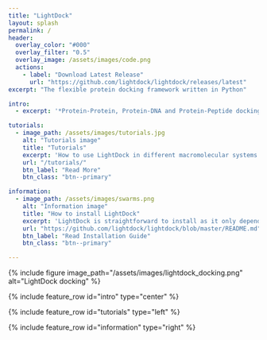 ```yaml
---
title: "LightDock"
layout: splash
permalink: /
header:
  overlay_color: "#000"
  overlay_filter: "0.5"
  overlay_image: /assets/images/code.png
  actions:
    - label: "Download Latest Release"
      url: "https://github.com/lightdock/lightdock/releases/latest"
excerpt: "The flexible protein docking framework written in Python"

intro: 
  - excerpt: '*Protein-Protein, Protein-DNA and Protein-Peptide docking made easy*'

tutorials:
  - image_path: /assets/images/tutorials.jpg
    alt: "Tutorials image"
    title: "Tutorials"
    excerpt: 'How to use LightDock in different macromolecular systems.'
    url: "/tutorials/"
    btn_label: "Read More"
    btn_class: "btn--primary"

information:
  - image_path: /assets/images/swarms.png
    alt: "Information image"
    title: "How to install LightDock"
    excerpt: 'LightDock is straightforward to install as it only depends in a few Python libraries.'
    url: "https://github.com/lightdock/lightdock/blob/master/README.md"
    btn_label: "Read Installation Guide"
    btn_class: "btn--primary"

---
```


{% include figure image_path="/assets/images/lightdock_docking.png" alt="LightDock docking" %}

{% include feature_row id="intro" type="center" %}

{% include feature_row id="tutorials" type="left" %}

{% include feature_row id="information" type="right" %}


